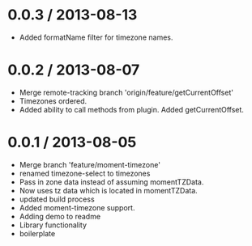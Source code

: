 
0.0.3 / 2013-08-13 
==================

  * Added formatName filter for timezone names.

0.0.2 / 2013-08-07 
==================

  * Merge remote-tracking branch 'origin/feature/getCurrentOffset'
  * Timezones ordered.
  * Added ability to call methods from plugin. Added getCurrentOffset.

0.0.1 / 2013-08-05 
==================

  * Merge branch 'feature/moment-timezone'
  * renamed timezone-select to timezones
  * Pass in zone data instead of assuming momentTZData.
  * Now uses tz data which is located in momentTZData.
  * updated build process
  * Added moment-timezone support.
  * Adding demo to readme
  * Library functionality
  * boilerplate
